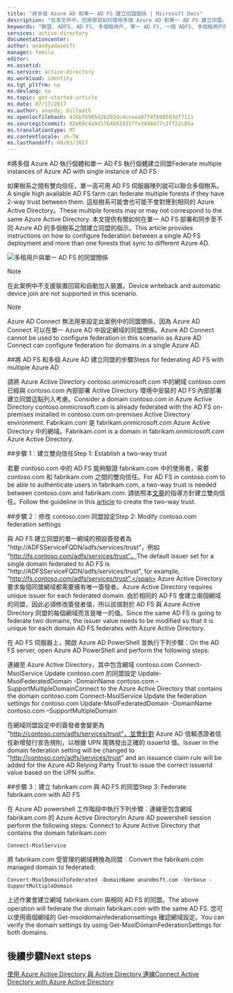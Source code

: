 ```yaml
---
title: "將多個 Azure AD 和單一 AD FS 建立同盟關係 | Microsoft Docs"
description: "在本文件中，您將學習如何使用多個 Azure AD 和單一 AD FS 建立同盟。"
keywords: "聯盟, ADFS, AD FS, 多個租用戶, 單一 AD FS, 一個 ADFS, 多個租用戶同盟, 多樹系 adfs, aad 連線, 同盟, 跨租用戶同盟"
services: active-directory
documentationcenter: 
author: anandyadavmsft
manager: femila
editor: 
ms.assetid: 
ms.service: active-directory
ms.workload: identity
ms.tgt_pltfrm: na
ms.devlang: na
ms.topic: get-started-article
ms.date: 07/17/2017
ms.author: anandy; billmath
ms.openlocfilehash: 436bf5905d2b203dc4cceea97f4fb90593df7111
ms.sourcegitcommit: 02e69c4a9d17645633357fe3d46677c2ff22c85a
ms.translationtype: MT
ms.contentlocale: zh-TW
ms.lasthandoff: 08/03/2017
---
```

#<a name="federate-multiple-instances-of-azure-ad-with-single-instance-of-ad-fs"></a><span data-ttu-id="f8657-104">將多個 Azure AD 執行個體和單一 AD FS 執行個體建立同盟</span><span class="sxs-lookup"><span data-stu-id="f8657-104">Federate multiple instances of Azure AD with single instance of AD FS</span></span>

<span data-ttu-id="f8657-105">如果樹系之間有雙向信任，單一高可用 AD FS 伺服器陣列就可以聯合多個樹系。</span><span class="sxs-lookup"><span data-stu-id="f8657-105">A single high available AD FS farm can federate multiple forests if they have 2-way trust between them.</span></span> <span data-ttu-id="f8657-106">這些樹系可能會也可能不會對應到相同的 Azure Active Directory。</span><span class="sxs-lookup"><span data-stu-id="f8657-106">These multiple forests may or may not correspond to the same Azure Active Directory.</span></span> <span data-ttu-id="f8657-107">本文提供有關如何在單一 AD FS 部署和同步至不同 Azure AD 的多個樹系之間建立同盟的指示。</span><span class="sxs-lookup"><span data-stu-id="f8657-107">This article provides instructions on how to configure federation between a single AD FS deployment and more than one forests that sync to different Azure AD.</span></span>

![多租用戶與單一 AD FS 的同盟關係](media/active-directory-aadconnectfed-single-adfs-multitenant-federation/concept.png)
 
> [!NOTE]
> <span data-ttu-id="f8657-109">在此案例中不支援裝置回寫和自動加入裝置。</span><span class="sxs-lookup"><span data-stu-id="f8657-109">Device writeback and automatic device join are not supported in this scenario.</span></span>

> [!NOTE]
> <span data-ttu-id="f8657-110">Azure AD Connect 無法用來設定此案例中的同盟關係，因為 Azure AD Connect 可以在單一 Azure AD 中設定網域的同盟關係。</span><span class="sxs-lookup"><span data-stu-id="f8657-110">Azure AD Connect cannot be used to configure federation in this scenario as Azure AD Connect can configure federation for domains in a single Azure AD.</span></span>

##<a name="steps-for-federating-ad-fs-with-multiple-azure-ad"></a><span data-ttu-id="f8657-111">將 AD FS 和多個 Azure AD 建立同盟的步驟</span><span class="sxs-lookup"><span data-stu-id="f8657-111">Steps for federating AD FS with multiple Azure AD</span></span>

<span data-ttu-id="f8657-112">請將 Azure Active Directory contoso.onmicrosoft.com 中的網域 contoso.com 已經與 contoso.com 內部部署 Active Directory 環境中安裝的 AD FS 內部部署建立同盟這點列入考慮。</span><span class="sxs-lookup"><span data-stu-id="f8657-112">Consider a domain contoso.com in Azure Active Directory contoso.onmicrosoft.com is already federated with the AD FS on-premises installed in contoso.com on-premises Active Directory environment.</span></span> <span data-ttu-id="f8657-113">Fabrikam.com 是 fabrikam.onmicrosoft.com Azure Active Directory 中的網域。</span><span class="sxs-lookup"><span data-stu-id="f8657-113">Fabrikam.com is a domain in fabrikam.onmicrosoft.com Azure Active Directory.</span></span>

##<a name="step-1-establish-a-two-way-trust"></a><span data-ttu-id="f8657-114">步驟 1︰建立雙向信任</span><span class="sxs-lookup"><span data-stu-id="f8657-114">Step 1: Establish a two-way trust</span></span>
 
<span data-ttu-id="f8657-115">若要 contoso.com 中的 AD FS 能夠驗證 fabrikam.com 中的使用者，需要 contoso.com 和 fabrikam.com 之間的雙向信任。</span><span class="sxs-lookup"><span data-stu-id="f8657-115">For AD FS in contoso.com to be able to authenticate users in fabrikam.com, a two-way trust is needed between contoso.com and fabrikam.com.</span></span> <span data-ttu-id="f8657-116">請依照本[文章](https://technet.microsoft.com/library/cc816590.aspx)的指導方針建立雙向信任。</span><span class="sxs-lookup"><span data-stu-id="f8657-116">Follow the guideline in this [article](https://technet.microsoft.com/library/cc816590.aspx) to create the two-way trust.</span></span>
 
##<a name="step-2-modify-contosocom-federation-settings"></a><span data-ttu-id="f8657-117">步驟 2︰修改 contoso.com 同盟設定</span><span class="sxs-lookup"><span data-stu-id="f8657-117">Step 2: Modify contoso.com federation settings</span></span> 
 
<span data-ttu-id="f8657-118">與 AD FS 建立同盟的單一網域的預設簽發者為 "http://ADFSServiceFQDN/adfs/services/trust"，例如 “http://fs.contoso.com/adfs/services/trust”。</span><span class="sxs-lookup"><span data-stu-id="f8657-118">The default issuer set for a single domain federated to AD FS is "http://ADFSServiceFQDN/adfs/services/trust", for example, “http://fs.contoso.com/adfs/services/trust”.</span></span> <span data-ttu-id="f8657-119">Azure Active Directory 要求每個同盟網域都需要擁有唯一簽發者。</span><span class="sxs-lookup"><span data-stu-id="f8657-119">Azure Active Directory requires unique issuer for each federated domain.</span></span> <span data-ttu-id="f8657-120">由於相同的 AD FS 會建立兩個網域的同盟，因此必須修改簽發者值，所以該值對於 AD FS 與 Azure Active Directory 同盟的每個網域而言是唯一的值。</span><span class="sxs-lookup"><span data-stu-id="f8657-120">Since the same AD FS is going to federate two domains, the issuer value needs to be modified so that it is unique for each domain AD FS federates with Azure Active Directory.</span></span> 
 
<span data-ttu-id="f8657-121">在 AD FS 伺服器上，開啟 Azure AD PowerShell 並執行下列步驟︰</span><span class="sxs-lookup"><span data-stu-id="f8657-121">On the AD FS server, open Azure AD PowerShell and perform the following steps:</span></span>
 
<span data-ttu-id="f8657-122">連線至 Azure Active Directory，其中包含網域 contoso.com Connect-MsolService Update contoso.com 的同盟設定 Update-MsolFederatedDomain -DomainName contoso.com –SupportMultipleDomain</span><span class="sxs-lookup"><span data-stu-id="f8657-122">Connect to the Azure Active Directory that contains the domain contoso.com Connect-MsolService Update the federation settings for contoso.com Update-MsolFederatedDomain -DomainName contoso.com –SupportMultipleDomain</span></span>
 
<span data-ttu-id="f8657-123">在網域同盟設定中的簽發者會變更為 "http://contoso.com/adfs/services/trust"，並會針對 Azure AD 信賴憑證者信任新增發行宣告規則，以根據 UPN 尾碼發出正確的 issuerId 值。</span><span class="sxs-lookup"><span data-stu-id="f8657-123">Issuer in the domain federation setting will be changed to "http://contoso.com/adfs/services/trust" and an issuance claim rule will be added for the Azure AD Relying Party Trust to issue the correct issuerId value based on the UPN suffix.</span></span>
 
##<a name="step-3-federate-fabrikamcom-with-ad-fs"></a><span data-ttu-id="f8657-124">步驟 3︰建立 fabrikam.com 與 AD FS 的同盟</span><span class="sxs-lookup"><span data-stu-id="f8657-124">Step 3: Federate fabrikam.com with AD FS</span></span>
 
<span data-ttu-id="f8657-125">在 Azure AD powershell 工作階段中執行下列步驟︰連線至包含網域 fabrikam.com 的 Azure Active Directory</span><span class="sxs-lookup"><span data-stu-id="f8657-125">In Azure AD powershell session perform the following steps: Connect to Azure Active Directory that contains the domain fabrikam.com</span></span>

    Connect-MsolService
<span data-ttu-id="f8657-126">將 fabrikam.com 受管理的網域轉換為同盟︰</span><span class="sxs-lookup"><span data-stu-id="f8657-126">Convert the fabrikam.com managed domain to federated:</span></span>

    Convert-MsolDomainToFederated -DomainName anandmsft.com -Verbose -SupportMultipleDomain
 
<span data-ttu-id="f8657-127">上述作業會建立網域 fabrikam.com 與相同 AD FS 的同盟。</span><span class="sxs-lookup"><span data-stu-id="f8657-127">The above operation will federate the domain fabrikam.com with the same AD FS.</span></span> <span data-ttu-id="f8657-128">您可以使用兩個網域的 Get-msoldomainfederationsettings 確認網域設定。</span><span class="sxs-lookup"><span data-stu-id="f8657-128">You can verify the domain settings by using Get-MsolDomainFederationSettings for both domains.</span></span>

## <a name="next-steps"></a><span data-ttu-id="f8657-129">後續步驟</span><span class="sxs-lookup"><span data-stu-id="f8657-129">Next steps</span></span>
[<span data-ttu-id="f8657-130">使用 Azure Active Directory 與 Active Directory 連線</span><span class="sxs-lookup"><span data-stu-id="f8657-130">Connect Active Directory with Azure Active Directory</span></span>](active-directory-aadconnect.md)
